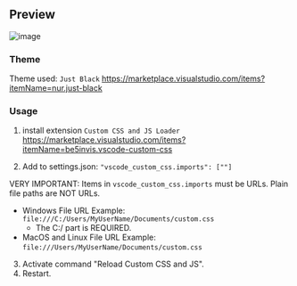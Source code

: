 ## Preview
![image](https://user-images.githubusercontent.com/42176949/177915130-483de33a-f4f9-4488-ac73-1c7a1aaf6b1e.png)

### Theme
Theme used: `Just Black`
https://marketplace.visualstudio.com/items?itemName=nur.just-black

### Usage
1. install extension `Custom CSS and JS Loader`
  https://marketplace.visualstudio.com/items?itemName=be5invis.vscode-custom-css
  
2. Add to settings.json:
  `"vscode_custom_css.imports": [""]`
  
  VERY IMPORTANT: Items in `vscode_custom_css.imports` must be URLs. Plain file paths are NOT URLs.
  - Windows File URL Example: `file:///C:/Users/MyUserName/Documents/custom.css`
    - The C:/ part is REQUIRED.
  - MacOS and Linux File URL Example: `file:///Users/MyUserName/Documents/custom.css`
3. Activate command "Reload Custom CSS and JS".
4. Restart.
